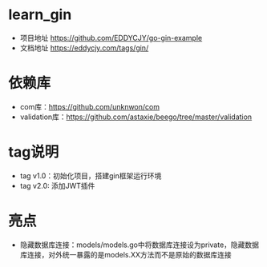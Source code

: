 # learn_gin
+ 项目地址 https://github.com/EDDYCJY/go-gin-example
+ 文档地址 https://eddycjy.com/tags/gin/

# 依赖库
+ com库：https://github.com/unknwon/com
+ validation库：https://github.com/astaxie/beego/tree/master/validation

# tag说明
+ tag v1.0：初始化项目，搭建gin框架运行环境
+ tag v2.0: 添加JWT插件

# 亮点
+ 隐藏数据库连接：models/models.go中将数据库连接设为private，隐藏数据库连接，对外统一暴露的是models.XX方法而不是原始的数据库连接